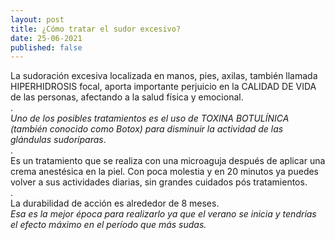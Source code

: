 ```yaml
---
layout: post
title: ¿Cómo tratar el sudor excesivo?
date: 25-06-2021
published: false
---
```

La sudoración excesiva localizada en manos, pies, axilas, también llamada HIPERHIDROSIS focal, aporta importante perjuicio en la CALIDAD DE VIDA de las personas, afectando a la salud física y emocional.\
.\
*Uno de los posibles tratamientos es el uso de TOXINA BOTULÍNICA (también conocido como Botox) para disminuir la actividad de las glándulas sudoríparas*.\
.\
Es un tratamiento que se realiza con una microaguja después de aplicar una crema anestésica en la piel. Con poca molestia y en 20 minutos ya puedes volver a sus actividades diarias, sin grandes cuidados pós tratamientos.\
.\
La durabilidad de acción es alrededor de 8 meses. \
*Esa es la mejor época para realizarlo ya que el verano se inicia y tendrías el efecto máximo en el período que más sudas.*